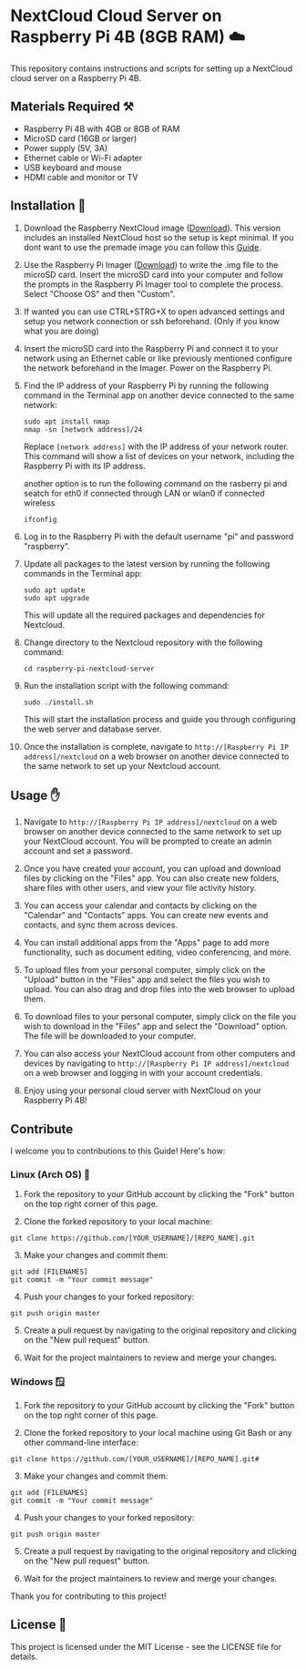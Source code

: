 # NextCloud Cloud Server on Raspberry Pi 4B (8GB RAM) ☁️

This repository contains instructions and scripts for setting up a NextCloud cloud server on a Raspberry Pi 4B.

## Materials Required ⚒️

- Raspberry Pi 4B with 4GB or 8GB of RAM
- MicroSD card (16GB or larger)
- Power supply (5V, 3A)
- Ethernet cable or Wi-Fi adapter
- USB keyboard and mouse
- HDMI cable and monitor or TV

## Installation 🔽

1. Download the Raspberry NextCloud image ([Download](https://github.com/nextcloud/nextcloudpi/releases/download/v1.52.0/NextCloudPi_RaspberryPi_v1.52.0.zip)). This version includes an installed NextCloud host so the setup is kept minimal. If you dont want to use the premade image you can follow this [Guide](https://docs.nextcloud.com/server/latest/admin_manual/installation).

2. Use the Raspberry Pi Imager ([Download](https://www.raspberrypi.com/software/)) to write the .img file to the microSD card. Insert the microSD card into your computer and follow the prompts in the Raspberry Pi Imager tool to complete the process. Select "Choose OS" and then "Custom".

3. If wanted you can use CTRL+STRG+X to open advanced settings and setup you network connection or ssh beforehand. (Only if you know what you are doing)

4. Insert the microSD card into the Raspberry Pi and connect it to your network using an Ethernet cable or like previously mentioned configure the network beforehand in the Imager. Power on the Raspberry Pi.

5. Find the IP address of your Raspberry Pi by running the following command in the Terminal app on another device connected to the same network:

    ```
    sudo apt install nmap
    nmap -sn [network address]/24
    ```
    Replace `[network address]` with the IP address of your network router. This command will show a list of devices on your network, including the Raspberry Pi with       its IP address.
    
    another option is to run the following command on the rasberry pi and seatch for eth0 if connected through LAN or wlan0 if connected wireless
    ```
    ifconfig
    ```

6. Log in to the Raspberry Pi with the default username "pi" and password "raspberry".

7. Update all packages to the latest version by running the following commands in the Terminal app:

    ```
    sudo apt update
    sudo apt upgrade
    ```

    This will update all the required packages and dependencies for Nextcloud.

8. Change directory to the Nextcloud repository with the following command:

    ```
    cd raspberry-pi-nextcloud-server
    ```

9. Run the installation script with the following command:

    ```
    sudo ./install.sh
    ```

    This will start the installation process and guide you through configuring the web server and database server.

10. Once the installation is complete, navigate to `http://[Raspberry Pi IP address]/nextcloud` on a web browser on another device connected to the same network to set up your Nextcloud account.

## Usage ✋

1. Navigate to `http://[Raspberry Pi IP address]/nextcloud` on a web browser on another device connected to the same network to set up your NextCloud account. You will be prompted to create an admin account and set a password.

2. Once you have created your account, you can upload and download files by clicking on the "Files" app. You can also create new folders, share files with other users, and view your file activity history.

3. You can access your calendar and contacts by clicking on the "Calendar" and "Contacts" apps. You can create new events and contacts, and sync them across devices.

4. You can install additional apps from the "Apps" page to add more functionality, such as document editing, video conferencing, and more.

5. To upload files from your personal computer, simply click on the "Upload" button in the "Files" app and select the files you wish to upload. You can also drag and drop files into the web browser to upload them.

6. To download files to your personal computer, simply click on the file you wish to download in the "Files" app and select the "Download" option. The file will be downloaded to your computer.

7. You can also access your NextCloud account from other computers and devices by navigating to `http://[Raspberry Pi IP address]/nextcloud` on a web browser and logging in with your account credentials.

8. Enjoy using your personal cloud server with NextCloud on your Raspberry Pi 4B!

## Contribute

I welcome you to contributions to this Guide! Here's how:

### Linux (Arch OS) 🐧

1. Fork the repository to your GitHub account by clicking the "Fork" button on the top right corner of this page.

2. Clone the forked repository to your local machine:

```
git clone https://github.com/[YOUR_USERNAME]/[REPO_NAME].git
```

3. Make your changes and commit them:

```
git add [FILENAMES]
git commit -m "Your commit message"
```

4. Push your changes to your forked repository:

```
git push origin master
```

5. Create a pull request by navigating to the original repository and clicking on the "New pull request" button. 

6. Wait for the project maintainers to review and merge your changes.

### Windows 🪟

1. Fork the repository to your GitHub account by clicking the "Fork" button on the top right corner of this page.

2. Clone the forked repository to your local machine using Git Bash or any other command-line interface:

```
git clone https://github.com/[YOUR_USERNAME]/[REPO_NAME].git#
```

3. Make your changes and commit them:

```
git add [FILENAMES]
git commit -m "Your commit message"
```

4. Push your changes to your forked repository:

```
git push origin master
```

5. Create a pull request by navigating to the original repository and clicking on the "New pull request" button.

6. Wait for the project maintainers to review and merge your changes.

Thank you for contributing to this project!

## License 📖

This project is licensed under the MIT License - see the LICENSE file for details.
